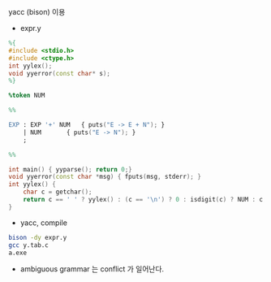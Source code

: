 yacc (bison) 이용

- expr.y
```y
%{
#include <stdio.h>
#include <ctype.h>
int yylex();
void yyerror(const char* s);
%}

%token NUM

%%

EXP	: EXP '+' NUM 	{ puts("E -> E + N"); }
	| NUM		{ puts("E -> N"); }
	;

%%

int main() { yyparse(); return 0;}
void yyerror(const char *msg) { fputs(msg, stderr); }
int yylex() {
	char c = getchar();
	return c == ' ' ? yylex() : (c == '\n') ? 0 : isdigit(c) ? NUM : c;
}
```

- yacc, compile
```bash
bison -dy expr.y
gcc y.tab.c
a.exe
```
- ambiguous grammar 는 conflict 가 일어난다.
